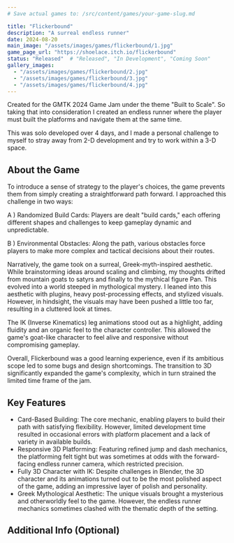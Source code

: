 ```yaml
---
# Save actual games to: /src/content/games/your-game-slug.md

title: "Flickerbound"
description: "A surreal endless runner"
date: 2024-08-20
main_image: "/assets/images/games/flickerbound/1.jpg"
game_page_url: "https://shoelace.itch.io/flickerbound"
status: "Released"  # "Released", "In Development", "Coming Soon"
gallery_images:
  - "/assets/images/games/flickerbound/2.jpg"
  - "/assets/images/games/flickerbound/3.jpg"
  - "/assets/images/games/flickerbound/4.jpg"
---
```

<!-- Start with a brief introduction paragraph about the game's development -->
Created for the GMTK 2024 Game Jam under the theme "Built to Scale". So taking that into consideration I created an endless runner where the player must built the platforms and navigate them at the same time.

This was solo developed over 4 days, and I made a personal challenge to myself to stray away from 2-D development and try to work within a 3-D space.

## About the Game
<!-- Main game description - 2-3 paragraphs -->
To introduce a sense of strategy to the player's choices, the game prevents them from simply creating a straightforward path forward. I approached this challenge in two ways:

A ) Randomized Build Cards: Players are dealt "build cards," each offering different shapes and challenges to keep gameplay dynamic and unpredictable.

B ) Environmental Obstacles: Along the path, various obstacles force players to make more complex and tactical decisions about their routes.

Narratively, the game took on a surreal, Greek-myth-inspired aesthetic. While brainstorming ideas around scaling and climbing, my thoughts drifted from mountain goats to satyrs and finally to the mythical figure Pan. This evolved into a world steeped in mythological mystery. I leaned into this aesthetic with plugins, heavy post-processing effects, and stylized visuals. However, in hindsight, the visuals may have been pushed a little too far, resulting in a cluttered look at times.

The IK (Inverse Kinematics) leg animations stood out as a highlight, adding fluidity and an organic feel to the character controller. This allowed the game's goat-like character to feel alive and responsive without compromising gameplay.

Overall, Flickerbound was a good learning experience, even if its ambitious scope led to some bugs and design shortcomings. The transition to 3D significantly expanded the game's complexity, which in turn strained the limited time frame of the jam.

## Key Features
<!-- List 4-6 key features that make your game unique -->
- Card-Based Building: The core mechanic, enabling players to build their path with satisfying flexibility. However, limited development time resulted in occasional errors with platform placement and a lack of variety in available builds.
- Responsive 3D Platforming: Featuring refined jump and dash mechanics, the platforming felt tight but was sometimes at odds with the forward-facing endless runner camera, which restricted precision.
- Fully 3D Character with IK: Despite challenges in Blender, the 3D character and its animations turned out to be the most polished aspect of the game, adding an impressive layer of polish and personality.
- Greek Mythological Aesthetic: The unique visuals brought a mysterious and otherworldly feel to the game. However, the endless runner mechanics sometimes clashed with the thematic depth of the setting.

<!-- Add any additional sections as needed -->
## Additional Info (Optional)